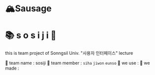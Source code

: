# 🏔Sausage
# 📚 s o s i j i 📓
 
 this is team project of Sonngsil Univ. "사용자 인터페이스" lecture
 
📕 team name : sosiji
📗 team member : `siha` `jiwon` `eunso`
📘 we use : 
📙 we made : 
